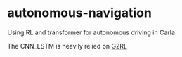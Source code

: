 # autonomous-navigation
Using RL and transformer for autonomous driving in Carla

The CNN_LSTM is heavily relied on [G2RL](https://github.com/Tushar-ml/G2RL-Path-Planning)
